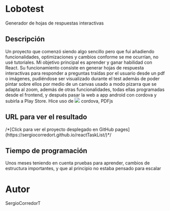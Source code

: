 <h1>Lobotest</h1>
 Generador de hojas de respuestas interactivas

<h2>Descripción</h2>
Un proyecto que comenzó siendo algo sencillo pero que fui añadiendo funcionalidades, optimizaciones y cambios conforme se me ocurrían, no usé tutoriales.
Mi objetivo principal es aprender y ganar habilidad con React.
Su funcionamiento consiste en generar hojas de respuesta interactivas para responder a preguntas traídas por el usuario desde un pdf o imágenes, pudiéndose ser visualizado durante el test además de poder pintar sobre ellos por medio de un canvas usado a modo pizarra que se adapta al zoom, además de otras funcionalidades, todas ellas programadas desde el frontend, y después pasar la web a app android con cordova y subirla a Play Store.
Hice uso de <img src="https://skillicons.dev/icons?i=html,css,js,vscode" /> cordova, PDFjs

<h2>URL para ver el resultado</h2>
/*[Click para ver el proyecto desplegado en GitHub pages](https://sergiocorredort.github.io/reactTaskList/)*/

<h2>Tiempo de programación</h2>
Unos meses teniendo en cuenta pruebas para aprender, cambios de estructura importantes, y que al principio no estaba pensado para escalar

<h1>Autor</h1>
SergioCorredorT
